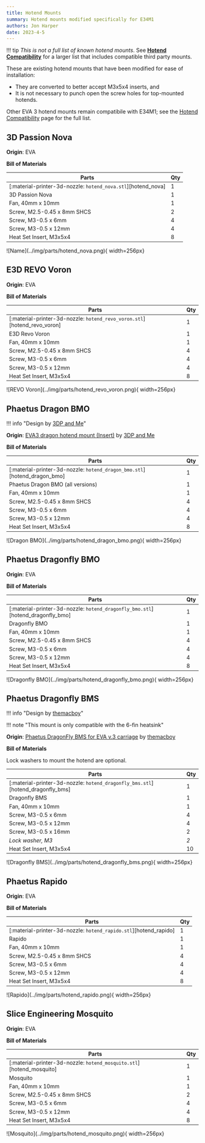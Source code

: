 ```yaml
---
title: Hotend Mounts
summary: Hotend mounts modified specifically for E34M1
authors: Jon Harper
date: 2023-4-5
---
```


!!! tip 
    *This is not a full list of known hotend mounts*. See **[Hotend Compatibility](../compat/hotends.md)** for a larger list that includes compatible third party mounts.

These are existing hotend mounts that have been modified for ease of installation:

- They are converted to better accept M3x5x4 inserts, and
- It is not necessary to punch open the screw holes for top-mounted hotends.

Other EVA 3 hotend mounts remain compatibile with E34M1; see the [Hotend Compatibility](../compat/hotends.md) page for the full list.


<!-- Template
<div markdown class="jh-grid-container jh-grid-2">
<div markdown class="jh-grid-para">

**Origin**: [Name]() by [Name]()

**Bill of Materials**

| Parts     | Qty |
|-----------|-----|
| [:material-printer-3d-nozzle: `hotend_.stl`][]  | 1 |
| Fan, 40mm x 10mm          | 1 |
| Screw, M3-0.5 x 6mm       | 4 |
| Screw, M3-0.5 x 12mm      | 4 |
| Heat Set Insert, M3x5x4   | 8 |

</div>
<div markdown class="jh-grid-img">
![Name](../img/parts/hotend_){ width=256px}
</div>
</div>
-->

## 3D Passion Nova

<div markdown class="jh-grid-container jh-grid-2">
<div markdown class="jh-grid-para">

**Origin**: EVA

**Bill of Materials**

| Parts     | Qty |
|-----------|-----|
| [:material-printer-3d-nozzle: `hotend_nova.stl`][hotend_nova]  | 1 |
| 3D Passion Nova           | 1 |
| Fan, 40mm x 10mm          | 1 |
| Screw, M2.5-0.45 x 8mm SHCS | 2 |
| Screw, M3-0.5 x 6mm       | 4 |
| Screw, M3-0.5 x 12mm      | 4 |
| Heat Set Insert, M3x5x4   | 8 |

</div>
<div markdown class="jh-grid-img">
![Name](../img/parts/hotend_nova.png){ width=256px}
</div>
</div>

## E3D REVO Voron

<div markdown class="jh-grid-container jh-grid-2">
<div markdown class="jh-grid-para">

**Origin**: EVA

**Bill of Materials**

| Parts     | Qty |
|-----------|-----|
| [:material-printer-3d-nozzle: `hotend_revo_voron.stl`][hotend_revo_voron]  | 1 |
| E3D Revo Voron            | 1 |
| Fan, 40mm x 10mm          | 1 |
| Screw, M2.5-0.45 x 8mm SHCS | 4 |
| Screw, M3-0.5 x 6mm       | 4 |
| Screw, M3-0.5 x 12mm      | 4 |
| Heat Set Insert, M3x5x4   | 8 |

</div>
<div markdown class="jh-grid-img">
![REVO Voron](../img/parts/hotend_revo_voron.png){ width=256px}
</div>
</div>

## Phaetus Dragon BMO

<div markdown class="jh-grid-container jh-grid-2">
<div markdown class="jh-grid-para">

!!! info "Design by [3DP and Me](https://www.printables.com/@3DPandMe)"

**Origin**: [EVA3 dragon hotend mount (Insert)](https://www.printables.com/model/200853-eva3-dragon-hotend-mount-insert) by [3DP and Me](https://www.printables.com/@3DPandMe)

**Bill of Materials**

| Parts     | Qty |
|-----------|-----|
| [:material-printer-3d-nozzle: `hotend_dragon_bmo.stl`][hotend_dragon_bmo]  | 1 |
| Phaetus Dragon BMO (all versions) | 1 |
| Fan, 40mm x 10mm          | 1 |
| Screw, M2.5-0.45 x 8mm SHCS | 4 |
| Screw, M3-0.5 x 6mm       | 4 |
| Screw, M3-0.5 x 12mm      | 4 |
| Heat Set Insert, M3x5x4   | 8 |

</div>
<div markdown class="jh-grid-img">
![Dragon BMO](../img/parts/hotend_dragon_bmo.png){ width=256px}
</div>
</div>

## Phaetus Dragonfly BMO

<div markdown class="jh-grid-container jh-grid-2">
<div markdown class="jh-grid-para">

**Origin**: EVA

**Bill of Materials**

| Parts     | Qty |
|-----------|-----|
| [:material-printer-3d-nozzle: `hotend_dragonfly_bmo.stl`][hotend_dragonfly_bmo]  | 1 |
| Dragonfly BMO             | 1 |
| Fan, 40mm x 10mm          | 1 |
| Screw, M2.5-0.45 x 8mm SHCS | 4 |
| Screw, M3-0.5 x 6mm       | 4 |
| Screw, M3-0.5 x 12mm      | 4 |
| Heat Set Insert, M3x5x4   | 8 |

</div>
<div markdown class="jh-grid-img">
![Dragonfly BMO](../img/parts/hotend_dragonfly_bmo.png){ width=256px}
</div>
</div>

## Phaetus Dragonfly BMS

<div markdown class="jh-grid-container jh-grid-2">
<div markdown class="jh-grid-para">

!!! info "Design by [themacboy](https://www.printables.com/@themacboy_276431)"

!!! note "This mount is only compatible with the 6-fin heatsink"

**Origin**: [Phaetus DragonFly BMS for EVA v.3 carriage](https://www.printables.com/model/249767-phaetus-dragonfly-bms-for-eva-v3-carriage/files) by [themacboy](https://www.printables.com/@themacboy_276431)

**Bill of Materials**

Lock washers to mount the hotend are optional.

| Parts     | Qty |
|-----------|-----|
| [:material-printer-3d-nozzle: `hotend_dragonfly_bms.stl`][hotend_dragonfly_bms]  | 1 |
| Dragonfly BMS             | 1 |
| Fan, 40mm x 10mm          | 1 |
| Screw, M3-0.5 x 6mm       | 4 |
| Screw, M3-0.5 x 12mm      | 4 |
| Screw, M3-0.5 x 16mm      | 2 |
| *Lock washer, M3*           | *2* |
| Heat Set Insert, M3x5x4   | 10 |

</div>
<div markdown class="jh-grid-img">
![Dragonfly BMS](../img/parts/hotend_dragonfly_bms.png){ width=256px}
</div>
</div>

## Phaetus Rapido

<div markdown class="jh-grid-container jh-grid-2">
<div markdown class="jh-grid-para">

**Origin**: EVA

**Bill of Materials**

| Parts     | Qty |
|-----------|-----|
| [:material-printer-3d-nozzle: `hotend_rapido.stl`][hotend_rapido]  | 1 |
| Rapido                    | 1 |
| Fan, 40mm x 10mm          | 1 |
| Screw, M2.5-0.45 x 8mm SHCS | 4 |
| Screw, M3-0.5 x 6mm       | 4 |
| Screw, M3-0.5 x 12mm      | 4 |
| Heat Set Insert, M3x5x4   | 8 |

</div>
<div markdown class="jh-grid-img">
![Rapido](../img/parts/hotend_rapido.png){ width=256px}
</div>
</div>

## Slice Engineering Mosquito

<div markdown class="jh-grid-container jh-grid-2">
<div markdown class="jh-grid-para">

**Origin**: EVA

**Bill of Materials**

| Parts     | Qty |
|-----------|-----|
| [:material-printer-3d-nozzle: `hotend_mosquito.stl`][hotend_mosquito]  | 1 |
| Mosquito                  | 1 |
| Fan, 40mm x 10mm          | 1 |
| Screw, M2.5-0.45 x 8mm SHCS | 2 |
| Screw, M3-0.5 x 6mm       | 4 |
| Screw, M3-0.5 x 12mm      | 4 |
| Heat Set Insert, M3x5x4   | 8 |

</div>
<div markdown class="jh-grid-img">
![Mosquito](../img/parts/hotend_mosquito.png){ width=256px}
</div>
</div>
